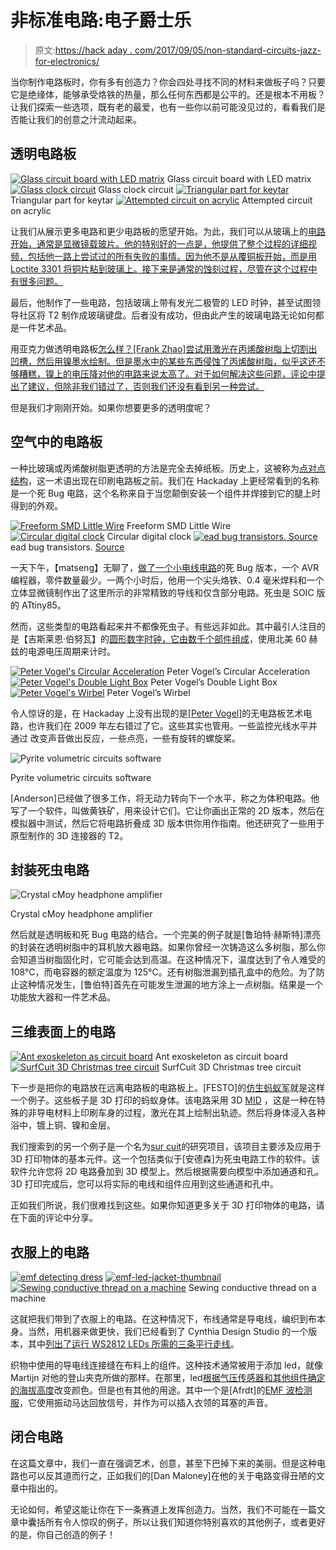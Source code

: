 # 非标准电路:电子爵士乐

> 原文:[https://hack aday . com/2017/09/05/non-standard-circuits-jazz-for-electronics/](https://hackaday.com/2017/09/05/non-standard-circuits-jazz-for-electrons/)

当你制作电路板时，你有多有创造力？你会四处寻找不同的材料来做板子吗？只要它是绝缘体，能够承受烙铁的热量，那么任何东西都是公平的。还是根本不用板？让我们探索一些选项，既有老的最爱，也有一些你以前可能没见过的，看看我们是否能让我们的创意之汁流动起来。

## 透明电路板

 [![Glass circuit board with LED matrix](../Images/e137e40e17f19f66843c742b994716fe.png "Glass circuit board with LED matrix")](https://hackaday.com/2017/09/05/non-standard-circuits-jazz-for-electrons/cnlohr_glass_circuit_board_w_led_matrix/) Glass circuit board with LED matrix [![Glass clock circuit](../Images/ae638f221d3ce20acbd9de60974136b4.png "Glass clock circuit")](https://hackaday.com/2017/09/05/non-standard-circuits-jazz-for-electrons/cnlohr_glass_circuit_clock/) Glass clock circuit [![Triangular part for keytar](../Images/ca80981c6aa904bd5f371e7c79793031.png "Triangular part for keytar")](https://hackaday.com/2017/09/05/non-standard-circuits-jazz-for-electrons/cnlohr_keytar_triangular_part/) Triangular part for keytar [![Attempted circuit on acrylic](../Images/51df9119140d62a6def8715a0d0ff737.png "Attempted circuit on acrylic")](https://hackaday.com/2017/09/05/non-standard-circuits-jazz-for-electrons/sony-dsc-79/) Attempted circuit on acrylic

让我们从展示更多电路和更少电路板的愿望开始。为此，我们可以从玻璃上的[电路开始，通常是显微镜载玻片。他的特别好的一点是，他提供了整个过程的详细视频，包括他一路上尝试过的所有失败的事情。因为他不是从覆铜板开始，而是用 Loctite 3301 将铜片粘到玻璃上。接下来是通常的蚀刻过程，尽管在这个过程中有很多问题。](http://hackaday.com/2016/07/18/cnlohrs-glass-pcb-fabrication-process/)

最后，他制作了一些电路，包括玻璃上带有发光二极管的 LED 时钟，甚至试图领导社区将 T2 制作成玻璃键盘。后者没有成功，但由此产生的玻璃电路无论如何都是一件艺术品。

用亚克力做透明电路板[怎么样？[Frank Zhao]尝试用激光在丙烯酸树脂上切割出凹槽，然后用镍墨水绘制。但是墨水中的某些东西侵蚀了丙烯酸树脂，似乎这还不够糟糕，镍上的电压降对他的电路来说太高了。对于如何解决这些问题，评论中提出了建议，但除非我们错过了，否则我们还没有看到另一种尝试。](http://hackaday.com/2014/10/09/fail-of-the-week-transparent-circuit-design-is-clearly-a-challenge/)

但是我们才刚刚开始。如果你想要更多的透明度呢？

## 空气中的电路板

一种比玻璃或丙烯酸树脂更透明的方法是完全去掉纸板。历史上，这被称为[点对点结构](https://en.wikipedia.org/wiki/Point-to-point_construction)，这一术语出现在印刷电路板之前。我们在 Hackaday 上更经常看到的名称是一个死 Bug 电路，这个名称来自于当您颠倒安装一个组件并焊接到它的腿上时得到的外观。

 [![Freeform SMD Little Wire](../Images/55dfdd2f5359dba09d023a22a5ead1b3.png "Freeform SMD Little Wire")](https://hackaday.com/2017/09/05/non-standard-circuits-jazz-for-electrons/freeformsmdlittlewire/) Freeform SMD Little Wire [![Circular digital clock](../Images/c3e5841011e66faa1d0d167fc76bc2de.png "Circular digital clock")](https://hackaday.com/2017/09/05/non-standard-circuits-jazz-for-electrons/dead_bug_circular_digital_clock_fc5_2/) Circular digital clock [![ead bug transistors. Source](../Images/ab41c7167b9601e9160a4dfafc88f57f.png "Dead bug transistors")](https://hackaday.com/2017/09/05/non-standard-circuits-jazz-for-electrons/dead_bug_transistors/) ead bug transistors. [Source](https://forums.parallax.com/discussion/163128/manhattan-and-pittsburgh-electronics-prototyping-techniques)

一天下午，【matseng】无聊了，[做了一个](http://dangerousprototypes.com/forum/viewtopic.php?f=19&t=3238&p=44916#p44886)[小电线电路](http://littlewire.github.io/)的死 Bug 版本，一个 AVR 编程器，零件数量最少。一两个小时后，他用一个尖头烙铁、0.4 毫米焊料和一个立体显微镜制作出了这里所示的非常精致的导线和仅含部分电路。死虫是 SOIC 版的 ATtiny85。

然而，这些类型的电路看起来并不都像死虫子。有些远非如此。其中最引人注目的是【吉斯莱恩·伯努瓦】的[圆形数字时钟，它由数千个部件组成](https://hackaday.com/2015/01/24/when-handmade-circuits-become-art/)，使用北美 60 赫兹的电源电压周期来计时。

 [![Peter Vogel's Circular Acceleration](../Images/dee08436fbcf66584f417029918e41d5.png "Peter Vogel's Circular Acceleration")](https://hackaday.com/2017/09/05/non-standard-circuits-jazz-for-electrons/peter_vogel_circular_acceleration/) Peter Vogel’s Circular Acceleration [![Peter Vogel's Double Light Box](../Images/d5a69dc0fb9eec79202ebc7d12cb23c7.png "Peter Vogel's Double Light Box")](https://hackaday.com/2017/09/05/non-standard-circuits-jazz-for-electrons/peter_vogel_double_light_box/) Peter Vogel’s Double Light Box [![Peter Vogel's Wirbel](../Images/8d27356a0c317c6723625bc163fd689d.png "Peter Vogel's Wirbel")](https://hackaday.com/2017/09/05/non-standard-circuits-jazz-for-electrons/peter_vogel_wirbel/) Peter Vogel’s Wirbel

令人惊讶的是，在 Hackaday 上没有出现的是[[Peter Vogel]](http://www.bitforms.com/artists/vogel)的无电路板艺术电路，也许我们在 2009 年左右错过了它。这些其实也管用。一些监控光线水平并通过
改变声音做出反应，一些点亮，一些有旋转的螺旋桨。

![Pyrite volumetric circuits software](../Images/b17efebe36631ebd19ace3d6ee4b220d.png)

Pyrite volumetric circuits software

[Anderson]已经做了很多工作，将无动力转向下一个水平，称之为体积电路。他写了一个软件，叫做黄铁矿，用来设计它们。它让你画出正常的 2D 版本，然后在模拟器中测试，然后它将电路折叠成 3D 版本供你用作指南。他还研究了一些用于原型制作的 3D 连接器的 T2。

## 封装死虫电路

![Crystal cMoy headphone amplifier](../Images/3697c255928c8623121447238a927ec0.png)

Crystal cMoy headphone amplifier

然后就是透明板和死 Bug 电路的结合。一个完美的例子就是[鲁珀特·赫斯特]漂亮的封装在透明树脂中的耳机放大器电路。如果你曾经一次铸造这么多树脂，那么你会知道当树脂固化时，它可能会达到高温。在这种情况下，温度达到了令人难受的 108°C，而电容器的额定温度为 125°C。还有树脂泄漏到插孔盒中的危险。为了防止这种情况发生，[鲁伯特]首先在可能发生泄漏的地方涂上一点树脂。结果是一个功能放大器和一件艺术品。

## 三维表面上的电路

 [![Ant exoskeleton as circuit board](../Images/e415ed7c6a8d5894de28d7d6a3c1e4c7.png "Ant exoskeleton as circuit board")](https://hackaday.com/2017/03/16/robot-ants-wear-circuitry-as-exoskeleton/ant_exoskeleton_as_circuit_board/) Ant exoskeleton as circuit board [![SurfCuit 3D Christmas tree circuit](../Images/4225f103bf76565595b20c2833125f36.png "SurfCuit 3D Christmas tree circuit")](https://hackaday.com/2017/09/05/non-standard-circuits-jazz-for-electrons/surfcuit_3d_christmas_tree_circuit/) SurfCuit 3D Christmas tree circuit

下一步是把你的电路放在远离电路板的电路板上。[FESTO]的[仿生蚂蚁军](http://hackaday.com/2017/03/16/robot-ants-wear-circuitry-as-exoskeleton/)就是这样一个例子。这些板子是 3D 打印的蚂蚁身体。该电路采用 3D [MID](https://en.wikipedia.org/wiki/Molded_interconnect_device) ，这是一种在特殊的非导电材料上印刷车身的过程，激光在其上绘制出轨迹。然后将身体浸入各种浴中，镀上铜、镍和金层。

我们搜索到的另一个例子是一个名为[sur cuit](https://arxiv.org/abs/1606.09540)的研究项目，该项目主要涉及应用于 3D 打印物体的基本元件。这一个包括类似于[安德森]为死虫电路工作的软件。该软件允许您将 2D 电路叠加到 3D 模型上。然后根据需要向模型中添加通道和孔。3D 打印完成后，您可以将实际的电线和组件应用到这些通道和孔中。

正如我们所说，我们很难找到这些。如果你知道更多关于 3D 打印物体的电路，请在下面的评论中分享。

## 衣服上的电路

 [![emf detecting dress](../Images/93d10388c8930c86e374c39fc8dde5b3.png "emf detecting dress")](https://hackaday.com/2014/10/03/perceiving-invisible-forces-with-an-emf-detecting-dress/emf-detecting-dress/)  [![emf-led-jacket-thumbnail](../Images/b1538eb80d7a73221dc37ebd13166e84.png "emf-led-jacket-thumbnail")](https://hackaday.com/2016/09/03/altitude-controlled-led-jacket-changes-color-as-you-climb/emf-led-jacket-thumbnail/)  [![Sewing conductive thread on a machine](../Images/990483223069faa0519994eb6efe6fad.png "sewing-parallel-lines-conductive-thread")](https://hackaday.com/2014/04/12/sewing-conductive-thread-in-parallel-lines/sewing-parallel-lines-conductive-thread/) Sewing conductive thread on a machine

这就把我们带到了衣服上的电路。在这种情况下，布线通常是导电线，编织到布本身。当然，用机器来做更快，我们已经看到了 Cynthia Design Studio 的一个版本，其中[列出了运行 WS2812 LEDs 所需的三条平行走线](https://hackaday.com/2014/04/12/sewing-conductive-thread-in-parallel-lines/)。

织物中使用的导电线连接缝在布料上的组件。这种技术通常被用于添加 led，就像 Martijn 对他的登山夹克所做的那样。在那里，led[根据气压传感器和其他组件确定的海拔高度](https://hackaday.com/2016/09/03/altitude-controlled-led-jacket-changes-color-as-you-climb/)改变颜色。但是也有其他的用途。其中一个是[Afrdt]的[EMF 波检测服](https://hackaday.com/2014/10/03/perceiving-invisible-forces-with-an-emf-detecting-dress/)，它使用振动马达回放信号，并作为可以插入衣领的耳塞的声音。

## 闭合电路

在这篇文章中，我们一直在强调艺术，创意，甚至下巴掉下来的美丽。但是这种电路也可以反其道而行之，正如我们的[Dan Maloney]在他的关于电路变得丑陋的文章中指出的。

无论如何，希望这能让你在下一条赛道上发挥创造力。当然，我们不可能在一篇文章中囊括所有令人惊叹的例子，所以让我们知道你特别喜欢的其他例子，或者更好的是，你自己创造的例子！